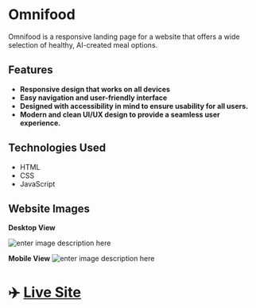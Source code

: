 
# Omnifood

Omnifood is a responsive landing page for a website that offers a wide selection of healthy, AI-created meal options.

## Features

-   **Responsive design that works on all devices**
-   **Easy navigation and user-friendly interface**
-   **Designed with accessibility in mind to ensure usability for all users.**
- **Modern and clean UI/UX design to provide a seamless user experience.**

## Technologies Used

-   HTML
-   CSS 
-   JavaScript

## Website Images
**Desktop View**

![enter image description here](https://i.postimg.cc/kMLs9Rfj/OMNi-FOOD-Mockup.png)

**Mobile View**
![enter image description here](https://i.postimg.cc/TP2qQV3P/1732028183771.png)

# ✈️ [Live Site](https://moatassem5.github.io/Omnifood/)

